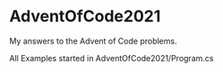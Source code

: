 # AdventOfCode2021

My answers to the Advent of Code problems.

All Examples started in AdventOfCode2021/Program.cs
